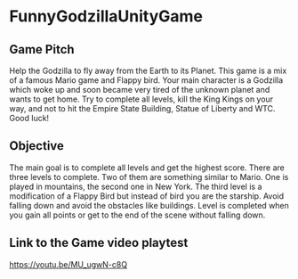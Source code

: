 # FunnyGodzillaUnityGame

## Game Pitch
Help the Godzilla to fly away from the Earth to its Planet. This game is a mix of a famous Mario game and Flappy bird. Your main character is a Godzilla which woke up and soon became very tired of the unknown planet and wants to get home. Try to complete all levels, kill the King Kings on your way, and not to hit the Empire State Building, Statue of Liberty and WTC. Good luck!


## Objective
The main goal is to complete all levels and get the highest score. There are three levels to complete. Two of them are something similar to Mario. One is played in mountains, the second one in New York. The third level is a modification of a Flappy Bird but instead of bird you are the starship. Avoid falling down and avoid the obstacles like buildings. Level is completed when you gain all points or get to the end of the scene without falling down.

## Link to the Game video playtest

https://youtu.be/MU_ugwN-c8Q 
